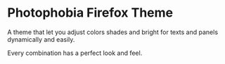 # Photophobia Firefox Theme

A theme that let you adjust colors shades and bright for texts and panels dynamically and easily.

Every combination has a perfect look and feel.